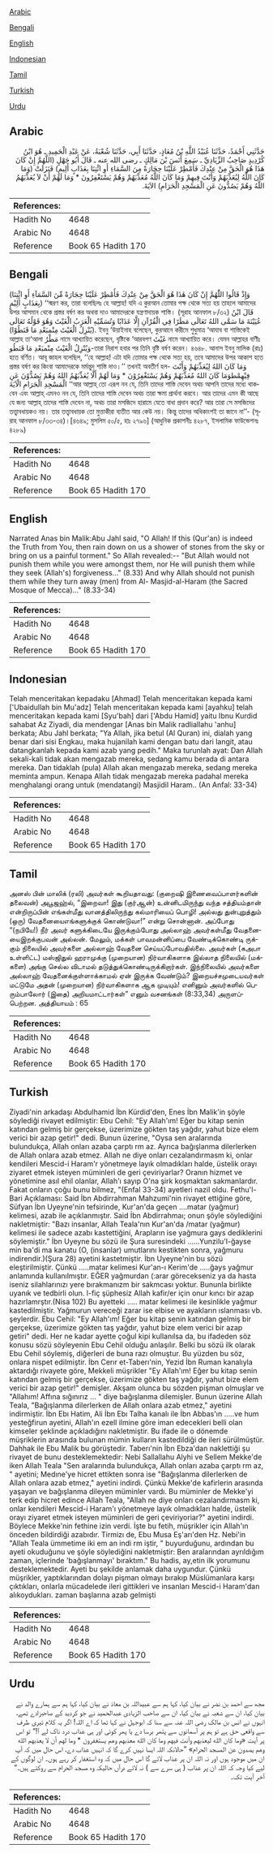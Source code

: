 [Arabic](#arabic)

[Bengali](#bengali)

[English](#english)

[Indonesian](#indonesian)

[Tamil](#tamil)

[Turkish](#turkish)

[Urdu](#urdu)

## Arabic


<div dir="rtl" lang="ar" style={{fontSize:'larger',backgroundColor:'#f8f9fa',padding:20}}>
حَدَّثَنِي أَحْمَدُ، حَدَّثَنَا عُبَيْدُ اللَّهِ بْنُ مُعَاذٍ، حَدَّثَنَا أَبِي، حَدَّثَنَا شُعْبَةُ، عَنْ عَبْدِ الْحَمِيدِ ـ هُوَ ابْنُ كُرْدِيدٍ صَاحِبُ الزِّيَادِيِّ ـ سَمِعَ أَنَسَ بْنَ مَالِكٍ ـ رضى الله عنه ـ قَالَ أَبُو جَهْلٍ ‏(‏اللَّهُمَّ إِنْ كَانَ هَذَا هُوَ الْحَقَّ مِنْ عِنْدِكَ فَأَمْطِرْ عَلَيْنَا حِجَارَةً مِنَ السَّمَاءِ أَوِ ائْتِنَا بِعَذَابٍ أَلِيمٍ‏)‏ فَنَزَلَتْ ‏(‏وَمَا كَانَ اللَّهُ لِيُعَذِّبَهُمْ وَأَنْتَ فِيهِمْ وَمَا كَانَ اللَّهُ مُعَذِّبَهُمْ وَهُمْ يَسْتَغْفِرُونَ * وَمَا لَهُمْ أَنْ لاَ يُعَذِّبَهُمُ اللَّهُ وَهُمْ يَصُدُّونَ عَنِ الْمَسْجِدِ الْحَرَامِ‏)‏ الآيَةَ‏.‏
</div>
<div style={{backgroundColor:'#f8f9fa',padding:20, marginBottom: 10}}><table> <thead> <tr> <th>References:</th> <th></th> </tr> </thead> <tbody><tr><td>Hadith No</td><td>4648</td></tr><tr><td>Arabic No</td><td>4648</td></tr><tr><td>Reference</td><td>Book 65 Hadith 170</td></tr></tbody></table></div>

## Bengali


<div dir="ltr" lang="bn" style={{fontSize:'larger',backgroundColor:'#f8f9fa',padding:20}}>
(وَإِذْ قَالُوا اللّٰهُمَّ إِنْ كَانَ هٰذَا هُوَ الْحَقَّ مِنْ عِنْدِكَ فَأَمْطِرْ عَلَيْنَا حِجَارَةً مِّنَ السَّمَآءِ أَوِ ائْتِنَا بِعَذَابٍ أَلِيْمٍ) ‘‘স্মরণ কর, তারা বলেছিলঃ হে আল্লাহ! যদি এ কুরআন তোমার পক্ষ থেকে সত্য হয় তাহলে আমাদের উপর আসমান থেকে প্রস্তর বর্ষণ কর অথবা দাও আমাদেরকে যন্ত্রণাদায়ক শাস্তি। (সূরাহ আনফাল ৮/৩২) قَالَ ابْنُ عُيَيْنَةَ مَا سَمَّى اللهُ تَعَالَى مَطَرًا فِي الْقُرْآنِ إِلَّا عَذَابًا وَتُسَمِّيْهِ الْعَرَبُ الْغَيْثَ وَهُوَ قَوْلُهُ تَعَالَى (يُنْزِلُ الْغَيْثَ مِنْمبَعْدِ مَا قَنَطُوْا). ইবনু ‘উয়াইনাহ বলেছেন, কুরআনে করীমে শুধুমাত্র ‘আযাব বা শাস্তিকেই আল্লাহ তা‘আলা مَطْرٌ নামে আখ্যায়িত করেছেন, বৃষ্টিকে ‘আরবগণ غَيْثَ নামে আখ্যায়িত করে। যেমন আল্লাহর বাণীঃ وَيُنْزِلُ الْغَيْثَ مِنْمبَعْدِ مَا قَنَطُو-তারা নিরাশ হবার পর তিনি বৃষ্টি বর্ষণ করেন। ৪৬৪৮. আনাস ইবনু মালিক (রাঃ) হতে বর্ণিত। আবূ জাহল বলেছিল, ‘‘হে আল্লাহ! এটা যদি তোমার পক্ষ থেকে সত্য হয়, তবে আমাদের উপর আকাশ হতে প্রস্তর বর্ষণ কর কিংবা আমাদেরকে মর্মন্তুদ শাস্তি দাও।’’ তখনই অবতীর্ণ হল- وَمَا كَانَ اللهُ لِيُعَذِّبَهُمْ وَأَنْتَ فِيْهِمْطوَمَا كَانَ اللهُ مُعَذِّبَهُمْ وَهُمْ يَسْتَغْفِرُوْنَ * وَمَا لَهُمْ أَلَّا يُعَذِّبَهُمُ اللهُ وَهُمْ يَصُدُّوْنَ عَنِ الْمَسْجِدِ الْحَرَامِ الْآيَةَ ‘‘আর আল্লাহ্ তো এরূপ নন যে, তিনি তাদের শাস্তি দেবেন অথচ আপনি তাদের মধ্যে থাকবেন এবং আল্লাহ্ এমনও নন যে, তিনি তাদের শাস্তি দেবেন অথচ তারা ক্ষমা প্রার্থনা করবে। আর তাদের এমন কী আছে যে জন্য আল্লাহ্ তাদের শাস্তি দেবেন না, অথচ তারা মসজিদে হারামে যেতে বাধা প্রদান করে? আর তারা সে মসজিদের তত্ত্বাবধায়কও নয়। তার তত্ত্বাবধায়ক তো মুত্তাকীরা ব্যতীত আর কেউ নয়। কিন্তু তাদের অধিকাংশই তা জানে না’’- (সূরাহ আনফাল ৮/৩৩-৩৪)।[৪৬৪৯; মুসলিম ৫০/৫, হাঃ ২৭৯৬] (আধুনিক প্রকাশনীঃ ৪২৮৭, ইসলামিক ফাউন্ডেশনঃ ৪২৮৯)
</div>
<div style={{backgroundColor:'#f8f9fa',padding:20, marginBottom: 10}}><table> <thead> <tr> <th>References:</th> <th></th> </tr> </thead> <tbody><tr><td>Hadith No</td><td>4648</td></tr><tr><td>Arabic No</td><td>4648</td></tr><tr><td>Reference</td><td>Book 65 Hadith 170</td></tr></tbody></table></div>

## English


<div dir="ltr" lang="en" style={{fontSize:'larger',backgroundColor:'#f8f9fa',padding:20}}>
Narrated Anas bin Malik:Abu Jahl said, "O Allah! If this (Qur'an) is indeed the Truth from You, then rain down on us a shower of stones from the sky or bring on us a painful torment." So Allah revealed:-- "But Allah would not punish them while you were amongst them, nor He will punish them while they seek (Allah's) forgiveness..." (8.33) And why Allah should not punish them while they turn away (men) from Al- Masjid-al-Haram (the Sacred Mosque of Mecca)..." (8.33-34)
</div>
<div style={{backgroundColor:'#f8f9fa',padding:20, marginBottom: 10}}><table> <thead> <tr> <th>References:</th> <th></th> </tr> </thead> <tbody><tr><td>Hadith No</td><td>4648</td></tr><tr><td>Arabic No</td><td>4648</td></tr><tr><td>Reference</td><td>Book 65 Hadith 170</td></tr></tbody></table></div>

## Indonesian


<div dir="ltr" lang="id" style={{fontSize:'larger',backgroundColor:'#f8f9fa',padding:20}}>
Telah menceritakan kepadaku [Ahmad] Telah menceritakan kepada kami ['Ubaidullah bin Mu'adz] Telah menceritakan kepada kami [ayahku] telah menceritakan kepada kami [Syu'bah] dari ['Abdu Hamid] yaitu Ibnu Kurdid sahabat Az Ziyadi, dia mendengar [Anas bin Malik radliallahu 'anhu] berkata; Abu Jahl berkata; "Ya Allah, jika betul (Al Quran) ini, dialah yang benar dari sisi Engkau, maka hujanilah kami dengan batu dari langit, atau datangkanlah kepada kami azab yang pedih." Maka turunlah ayat: Dan Allah sekali-kali tidak akan mengazab mereka, sedang kamu berada di antara mereka. Dan tidaklah (pula) Allah akan mengazab mereka, sedang mereka meminta ampun. Kenapa Allah tidak mengazab mereka padahal mereka menghalangi orang untuk (mendatangi) Masjidil Haram.. (An Anfal: 33-34)
</div>
<div style={{backgroundColor:'#f8f9fa',padding:20, marginBottom: 10}}><table> <thead> <tr> <th>References:</th> <th></th> </tr> </thead> <tbody><tr><td>Hadith No</td><td>4648</td></tr><tr><td>Arabic No</td><td>4648</td></tr><tr><td>Reference</td><td>Book 65 Hadith 170</td></tr></tbody></table></div>

## Tamil


<div dir="ltr" lang="ta" style={{fontSize:'larger',backgroundColor:'#f8f9fa',padding:20}}>
அனஸ் பின் மாலிக் (ரலி) அவர்கள் கூறியதாவது: (குறைஷி இணைவைப்பாளர்களின் தலைவன்) அபூஜஹ்ல், “இறைவா! இது (குர்ஆன்) உன்னிடமிருந்து வந்த சத்தியம்தான் என்றிருப்பின் எங்கள்மீது வானத்திலிருந்து கல்மாரியைப் பொழி! அல்லது துன்புறுத்தும் (ஒரு) வேதனையைஎங்களுக்குக் கொண்டுவா!” என்று சொன்னான். அப்போது “(நபியே!) நீர் அவர் களுக்கிடையே இருக்கும்போது அல்லாஹ் அவர்கள்மீது வேதனையைஇறக்குபவன் அல்லன். மேலும், மக்கள் பாவமன்னிப்பை வேண்டிக்கொண்டி ருக்கும் நிலையில் அவர்களை அல்லாஹ் வேதனை செய்யப்போவதில்லை. அவர்கள் (கஅபா உள்ளிட்ட) மஸ்ஜிதுல் ஹராமுக்கு (முறையான) நிர்வாகிகளாக இல்லாத நிலையில் (மக்களை) அங்கு செல்ல விடாமல் தடுத்துக்கொண்டிருக்கிறார்கள். இந்நிலையில் அவர்களை அல்லாஹ் வேதனைக்குள்ளாக்காமல் ஏன் இருக்க வேண்டும்? இறையச்சமுடையவர்கள் மட்டுமே அதன் (முறையான) நிர்வாகிகளாக ஆக முடியும்! எனினும் அவர்களில் பெரும்பாலோர் (இதை) அறியமாட்டார்கள்” எனும் வசனங்கள் (8:33,34) அருளப்பெற்றன. அத்தியாயம் : 65
</div>
<div style={{backgroundColor:'#f8f9fa',padding:20, marginBottom: 10}}><table> <thead> <tr> <th>References:</th> <th></th> </tr> </thead> <tbody><tr><td>Hadith No</td><td>4648</td></tr><tr><td>Arabic No</td><td>4648</td></tr><tr><td>Reference</td><td>Book 65 Hadith 170</td></tr></tbody></table></div>

## Turkish


<div dir="ltr" lang="tr" style={{fontSize:'larger',backgroundColor:'#f8f9fa',padding:20}}>
Ziyadi'nin arkadaşı Abdulhamid İbn Kürdid'den, Enes İbn Malik'in şöyle söylediği rivayet edilmiştir: Ebu Cehil: "Ey Allah'ım! Eğer bu kitap senin katından gelmiş bir gerçekse, üzerimize gökten taş yağdır, yahut bize elem verici bir azap getir!" dedi. Bunun üzerine, "Oysa sen aralarında bulundukça, Allah onları azaba çarptı rm az. Ayrıca bağışlanma dilerlerken de Allah onlara azab etmez. Allah ne diye onları cezalandırmasm ki, onlar kendileri Mescid-i Haram'r yönetmeye layık olmadıkları halde, üstelik orayı ziyaret etmek isteyen müminleri de geri çeviriyarlar? Oranın hizmet ve yönetimine asıl ehil olanlar, Allah'ı sayıp O'na şirk koşmaktan sakmanlardır. Fakat onların çoğu bunu bilmez, "(Enfal 33-34) ayetleri nazil oldu. Fethu'l-Bari Açıklaması: Said İbn Abdirrahman Mahzumi'nin rivayet ettiğine göre, Süfyan İbn Uyeyne'nin tefsirinde, Kur'an'da geçen ....matar (yağmur) kelimesi, azab ile açıklanmıştır. Said İbn Abdirrahmaı; onun şöyle söylediğini nakletmiştir: "Bazı insanlar, Allah Teala'nın Kur'an'da /matar (yağmur) kelimesi ile sadece azabı kastettiğini, Arapların ise yağmura gays dediklerini söylemiştir." İbn Uyeyne bu sözü ile Şura suresindeki ......Yunzilu'l-ğayse min ba'di ma kanatu (O, (insanlar) umutlarını kestikten sonra, yağmuru indirendir.)(Şura 28) ayetini kastetmiştir. İbn Uyeyne'nin bu sözü eleştirilmiştir. Çünkü .....matar kelimesi Kur'an-ı Kerim'de .....ğays yağmur anlamında kullanılmıştır. EĞER yağmurdan (:arar görecekseniz ya da hasta iseniz silahlarınızı yere bırakmanızm bir sakmcası yoktur. Bununla birlikte uyanık ve tedbirli olun. l-fiç şüphesiz Allah kafir/er için onur kıncı bir azap hazırlamrştır.(Nisa 102) Bu ayetteki ..... matar kelimesi ile kesinlikle yağmur kastedilmiştir. Yağmurun vereceği zarar ise elbise ve ayakların ıslanması vb. şeylerdir. Ebu Cehil: "Ey Allah'ım! Eğer bu kitap senin katından gelmiş bir gerçekse, üzerimize gökten taş yağdır, yahut bize elem verici bir azap getiri" dedi. Her ne kadar ayette çoğul kipi kullanılsa da, bu ifadeden söz konusu sözü söyleyenin Ebu Cehil olduğu anlaşılır. Belki bu sözü ilk olarak Ebu Cehil söylemiş, diğerleri de buna razı olmuştur. Bu yüzden bu söz, onlara nispet edilmiştir. İbn Cerır et-Taberı'nin, Yezid İbn Ruman kanalıyla aktardığı rivayete göre, Mekkeli müşrikler "Ey Allah'ım! Eğer bu kitap senin katından gelmiş bir gerçekse, üzerimize gökten taş yağdır, yahut bize elem verici bir azap getir!" demişler. Akşam olunca bu sözden pişman olmuşlar ve "Allahım! Affına sığınırız ... " diye bağışlanma dilemişler. Bunun üzerine Allah Teala, "Bağışlanma dilerlerken de Allah onlara azab etmez," ayetini indirmiştir. İbn Ebı Hatim, Ali İbn Ebı Talha kanalı ile İbn Abbas'ın .....ve hum yesteğfirun ayetini, Allah'ın ezell ilmine göre iman edecekleri belli olan kimseler şeklinde açıkladığını nakletmiştir. Bu ifade ile o dönemde müşriklerin arasında bulunan mümin kulların kastedildiği de ileri sürülmüştür. Dahhak ile Ebu Malik bu görüştedir. Taberı'nin İbn Ebza'dan naklettiği şu rivayet de bunu desteklemektedir: Nebi Sallallahu Alyhi ve Sellem Mekke'de iken Allah Teala "Sen aralarında bulundukça, Allah onları azaba çarptı rm az, " ayetini; Medıne'ye hicret ettikten sonra ise "Bağışlanma dilerlerken de Allah onlara azab etmez," ayetini indirdi. Çünkü Mekke'de kafirlerin arasında yaşayan ve bağışlanma dileyen müminler vardı. Bu müminler de Mekke'yi terk edip hicret edince Allah Teala, "Allah ne diye onları cezalandırmasm ki, onlar kendileri Mescid-i Haram'ı yönetmeye layık olmadıkları halde, üstelik orayı ziyaret etmek isteyen müminleri de geri çeviriyoriar?" ayetini indirdi. Böylece Mekke'nin fethine izin verdi. İşte bu fetih, müşrikler için Allah'ın önceden bildirdiği azabıdır. Tirmizı de, Ebu Musa Eş'arı'den Hz. Nebi'in "Allah Teala ümmetime iki em an indi rm iştir, " buyurduğunu, ardından bu ayeti okuduğunu ve şöyle söylediğini nakletmiştir: Ben aralarından ayrıldığım zaman, içlerinde 'bağışlanmayı' bıraktım." Bu hadis, ay,etin ilk yorumunu desteklemektedir. Ayeti bu şekilde anlamak daha uygundur. Çünkü müşrikler, yaptıklarından dolayı pişman olmayı bırakıp Müslümanlara karşı çıktıkları, onlarla mücadelede ileri gittikleri ve insanları Mescid-i Haram'dan alıkoydukları. zaman başlarına azab gelmişti
</div>
<div style={{backgroundColor:'#f8f9fa',padding:20, marginBottom: 10}}><table> <thead> <tr> <th>References:</th> <th></th> </tr> </thead> <tbody><tr><td>Hadith No</td><td>4648</td></tr><tr><td>Arabic No</td><td>4648</td></tr><tr><td>Reference</td><td>Book 65 Hadith 170</td></tr></tbody></table></div>

## Urdu


<div dir="rtl" lang="ur" style={{fontSize:'larger',backgroundColor:'#f8f9fa',padding:20}}>
مجھ سے احمد بن نضر نے بیان کیا، کہا ہم سے عبیداللہ بن معاذ نے بیان کیا، کہا ہم سے ہمارے والد نے بیان کیا، ان سے شعبہ نے بیان کیا، ان سے صاحب الزیادی عبدالحمید نے جو کردید کے صاحبزادے تھے، انہوں نے انس بن مالک رضی اللہ عنہ سے سنا کہ ابوجہل نے کہا تھا کہ اے اللہ! اگر یہ کلام تیری طرف سے واقعی حق ہے تو ہم پر آسمانوں سے پتھر برسا دے یا پھر کوئی اور ہی عذاب درد ناک لے آ!“ تو اس پر آیت «وما كان الله ليعذبهم وأنت فيهم وما كان الله معذبهم وهم يستغفرون * وما لهم أن لا يعذبهم الله وهم يصدون عن المسجد الحرام‏» ”حالانکہ اللہ ایسا نہیں کرے گا کہ انہیں عذاب دے، اس حال میں کہ آپ ان میں موجود ہوں اور نہ اللہ ان پر عذاب لائے گا اس حال میں کہ وہ استغفار کر رہے ہوں۔ ان لوگوں کے لیے کیا وجہ کہ اللہ ان پر عذاب ( ہی سرے سے ) نہ لائے درآں حالیکہ وہ مسجد الحرام سے روکتے ہیں۔“ آخر آیت تک۔
</div>
<div style={{backgroundColor:'#f8f9fa',padding:20, marginBottom: 10}}><table> <thead> <tr> <th>References:</th> <th></th> </tr> </thead> <tbody><tr><td>Hadith No</td><td>4648</td></tr><tr><td>Arabic No</td><td>4648</td></tr><tr><td>Reference</td><td>Book 65 Hadith 170</td></tr></tbody></table></div>